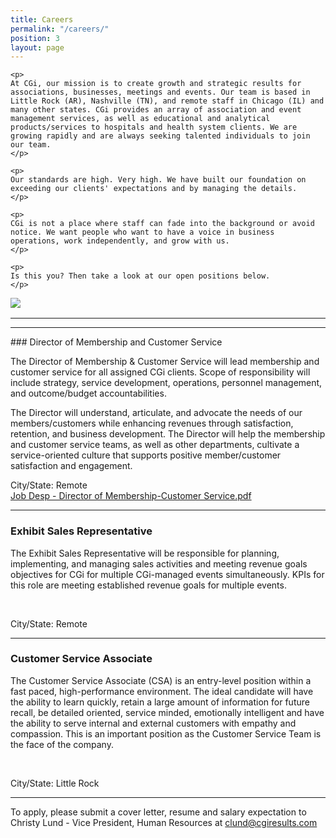 ```yaml
---
title: Careers
permalink: "/careers/"
position: 3
layout: page
---
```


<div class="row mb-5 pb-4" style="margin-bottom: 1rem !important;">

  <div class="col-md-6">

    <p>
	At CGi, our mission is to create growth and strategic results for associations, businesses, meetings and events. Our team is based in Little Rock (AR), Nashville (TN), and remote staff in Chicago (IL) and many other states. CGi provides an array of association and event management services, as well as educational and analytical products/services to hospitals and health system clients. We are growing rapidly and are always seeking talented individuals to join our team.
    </p>

    <p>
    Our standards are high. Very high. We have built our foundation on exceeding our clients' expectations and by managing the details. 
    </p>

    <p>
    CGi is not a place where staff can fade into the background or avoid notice. We want people who want to have a voice in business operations, work independently, and grow with us. 
    </p>

    <p>
    Is this you? Then take a look at our open positions below.
    </p>

  </div>

  <div class="col-md-6">
    <img src="/uploads/Highland%20Ridge%20II.jpg" style="max-height: 375px;">
  </div>

</div>
<hr>


<hr>
### Director of Membership and Customer Service

The Director of Membership & Customer Service will lead membership and customer service for all assigned CGi clients. Scope of responsibility will include strategy, service development, operations, personnel management, and outcome/budget accountabilities. 

The Director will understand, articulate, and advocate the needs of our members/customers while enhancing revenues through satisfaction, retention, and business development. The Director will help the membership and customer service teams, as well as other departments, cultivate a service-oriented culture that supports positive member/customer satisfaction and engagement.
  <br />

City/State: Remote <br />
[Job Desp - Director of Membership-Customer Service.pdf](/uploads/Job%20Desp%20-%20Director%20of%20Membership-Customer%20Service.pdf)
<hr>

### Exhibit Sales Representative

The Exhibit Sales Representative will be responsible for planning, implementing, and managing sales activities and meeting revenue goals objectives for CGi for multiple CGi-managed events simultaneously.   KPIs for this role are meeting established revenue goals for multiple events.

  <br />

City/State: Remote <br />

<hr>

### Customer Service Associate

The Customer Service Associate (CSA) is an entry-level position within a fast paced, high-performance environment. The ideal candidate will have the ability to learn quickly, retain a large amount of information for future recall, be detailed oriented, service minded, emotionally intelligent and have the ability to serve internal and external customers with empathy and compassion. This is an important position as the Customer Service Team is the face of the company.

  <br />

City/State: Little Rock <br />

<hr>

To apply, please submit a cover letter, resume and salary expectation to Christy Lund - Vice President, Human Resources at clund@cgiresults.com

